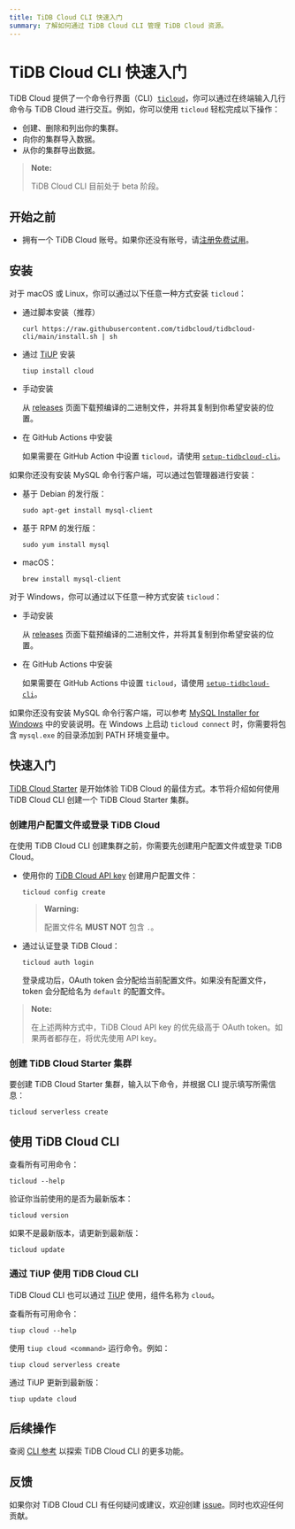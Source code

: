 ```yaml
---
title: TiDB Cloud CLI 快速入门
summary: 了解如何通过 TiDB Cloud CLI 管理 TiDB Cloud 资源。
---
```


# TiDB Cloud CLI 快速入门

TiDB Cloud 提供了一个命令行界面（CLI）[`ticloud`](https://github.com/tidbcloud/tidbcloud-cli)，你可以通过在终端输入几行命令与 TiDB Cloud 进行交互。例如，你可以使用 `ticloud` 轻松完成以下操作：

- 创建、删除和列出你的集群。
- 向你的集群导入数据。
- 从你的集群导出数据。

> **Note:**
>
> TiDB Cloud CLI 目前处于 beta 阶段。

## 开始之前

- 拥有一个 TiDB Cloud 账号。如果你还没有账号，请[注册免费试用](https://tidbcloud.com/free-trial)。

## 安装

<SimpleTab>
<div label="macOS/Linux">

对于 macOS 或 Linux，你可以通过以下任意一种方式安装 `ticloud`：

- 通过脚本安装（推荐）

    ```shell
    curl https://raw.githubusercontent.com/tidbcloud/tidbcloud-cli/main/install.sh | sh
    ```

- 通过 [TiUP](https://tiup.io/) 安装

    ```shell
    tiup install cloud
    ```

- 手动安装

    从 [releases](https://github.com/tidbcloud/tidbcloud-cli/releases/latest) 页面下载预编译的二进制文件，并将其复制到你希望安装的位置。

- 在 GitHub Actions 中安装

    如果需要在 GitHub Action 中设置 `ticloud`，请使用 [`setup-tidbcloud-cli`](https://github.com/tidbcloud/setup-tidbcloud-cli)。

如果你还没有安装 MySQL 命令行客户端，可以通过包管理器进行安装：

- 基于 Debian 的发行版：

    ```shell
    sudo apt-get install mysql-client
    ```

- 基于 RPM 的发行版：

    ```shell
    sudo yum install mysql
    ```

- macOS：

  ```shell
  brew install mysql-client
  ```

</div>

<div label="Windows">

对于 Windows，你可以通过以下任意一种方式安装 `ticloud`：

- 手动安装

    从 [releases](https://github.com/tidbcloud/tidbcloud-cli/releases/latest) 页面下载预编译的二进制文件，并将其复制到你希望安装的位置。

- 在 GitHub Actions 中安装

    如果需要在 GitHub Actions 中设置 `ticloud`，请使用 [`setup-tidbcloud-cli`](https://github.com/tidbcloud/setup-tidbcloud-cli)。

如果你还没有安装 MySQL 命令行客户端，可以参考 [MySQL Installer for Windows](https://dev.mysql.com/doc/refman/8.0/en/mysql-installer.html) 中的安装说明。在 Windows 上启动 `ticloud connect` 时，你需要将包含 `mysql.exe` 的目录添加到 PATH 环境变量中。

</div>
</SimpleTab>

## 快速入门

[TiDB Cloud Starter](/tidb-cloud/select-cluster-tier.md#starter) 是开始体验 TiDB Cloud 的最佳方式。本节将介绍如何使用 TiDB Cloud CLI 创建一个 TiDB Cloud Starter 集群。

### 创建用户配置文件或登录 TiDB Cloud

在使用 TiDB Cloud CLI 创建集群之前，你需要先创建用户配置文件或登录 TiDB Cloud。

- 使用你的 [TiDB Cloud API key](https://docs.pingcap.com/tidbcloud/api/v1beta#section/Authentication/API-Key-Management) 创建用户配置文件：

    ```shell
    ticloud config create
    ```

    > **Warning:**
    >
    > 配置文件名 **MUST NOT** 包含 `.`。

- 通过认证登录 TiDB Cloud：

    ```shell
    ticloud auth login
    ```

    登录成功后，OAuth token 会分配给当前配置文件。如果没有配置文件，token 会分配给名为 `default` 的配置文件。

> **Note:**
>
> 在上述两种方式中，TiDB Cloud API key 的优先级高于 OAuth token。如果两者都存在，将优先使用 API key。

### 创建 TiDB Cloud Starter 集群

要创建 TiDB Cloud Starter 集群，输入以下命令，并根据 CLI 提示填写所需信息：

```shell
ticloud serverless create
```

## 使用 TiDB Cloud CLI

查看所有可用命令：

```shell
ticloud --help
```

验证你当前使用的是否为最新版本：

```shell
ticloud version
```

如果不是最新版本，请更新到最新版：

```shell
ticloud update
```

### 通过 TiUP 使用 TiDB Cloud CLI

TiDB Cloud CLI 也可以通过 [TiUP](https://tiup.io/) 使用，组件名称为 `cloud`。

查看所有可用命令：

```shell
tiup cloud --help
```

使用 `tiup cloud <command>` 运行命令。例如：

```shell
tiup cloud serverless create
```

通过 TiUP 更新到最新版：

```shell
tiup update cloud
```

## 后续操作

查阅 [CLI 参考](/tidb-cloud/cli-reference.md) 以探索 TiDB Cloud CLI 的更多功能。

## 反馈

如果你对 TiDB Cloud CLI 有任何疑问或建议，欢迎创建 [issue](https://github.com/tidbcloud/tidbcloud-cli/issues/new/choose)。同时也欢迎任何贡献。
